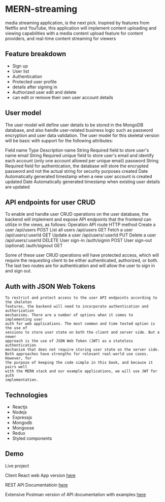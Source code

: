 # MERN-streaming
media streaming application, is the next pick. Inspired by features from Netflix and YouTube, this application will implement content uploading and viewing capabilities with a media content upload feature for content providers, and real-time content streaming for viewers

## Feature breakdown

* Sign up
* User list
* Authentication
* Protected user profile
* details after signing in
* Authorized user edit and delete
* can edit or remove their own user account details

## User model
The user model will define user details to be stored in the MongoDB database,
and also handle user-related business logic such as password encryption and user
data validation. The user model for this skeletal version will be basic with
support for the following attributes:

Field
name Type Description
name String Required field to store user's name
email String Required unique field to store user's email and identify
each account (only one account allowed per unique email)
password String Required field for authentication, the database will store
the encrypted password and not the actual string for
security purposes
created Date Automatically generated timestamp when a new user
account is created
updated Date Automatically generated timestamp when existing user
details are updated


## API endpoints for user CRUD

To enable and handle user CRUD operations on the user database, the backend
will implement and expose API endpoints that the frontend can utilize in the
views, as follows:
Operation API route HTTP method
Create a user /api/users POST
List all users /api/users GET
Fetch a user /api/users/:userId GET
Update a user /api/users/:userId PUT
Delete a user /api/users/:userId DELETE
User sign-in /auth/signin POST
User sign-out (optional) /auth/signout GET

Some of these user CRUD operations will have protected access, which will require the requesting client to be either authenticated, authorized, or both. The
last two routes are for authentication and will allow the user to sign in and sign
out.

## Auth with JSON Web Tokens

```
To restrict and protect access to the user API endpoints according to the skeleton
features, the backend will need to incorporate authentication and authorization
mechanisms. There are a number of options when it comes to implementing user
auth for web applications. The most common and time tested option is the use of
sessions to store user state on both the client and server side. But a newer
approach is the use of JSON Web Token (JWT) as a stateless authentication
mechanism that does not require storing user state on the server side.
Both approaches have strengths for relevant real-world use cases. However, for
the purpose of keeping the code simple in this book, and because it pairs well
with the MERN stack and our example applications, we will use JWT for auth
implementation.

```




## Technologies

* Reactjs
* Nodejs
* Expressjs
* Mongodb
* Mongoose
* Redux
* Styled components




## Demo

Live project

Client React web App version [here](https://musics24.herokuapp.com//)

REST API Documentatioin [here](http://foodzone2020.herokuapp.com/)

Extensive Postman version of API documentation with examples [here](https://documenter.getpostman.com/view/5731747/SWLe6nhT?version=latest)
